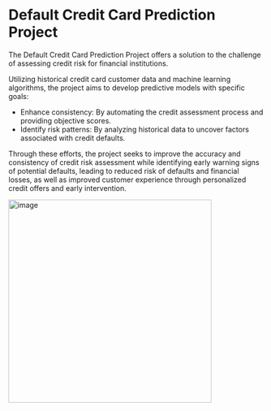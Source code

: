 # Default Credit Card Prediction Project

The Default Credit Card Prediction Project offers a solution to the challenge of assessing credit risk for financial institutions.

Utilizing historical credit card customer data and machine learning algorithms, the project aims to develop predictive models with specific goals:
- Enhance consistency: By automating the credit assessment process and providing objective scores.
- Identify risk patterns: By analyzing historical data to uncover factors associated with credit defaults.

Through these efforts, the project seeks to improve the accuracy and consistency of credit risk assessment while identifying early warning signs of potential defaults, leading to reduced risk of defaults and financial losses, as well as improved customer experience through personalized credit offers and early intervention.

<img src="https://github.com/user-attachments/assets/220a2203-ae36-4683-b36b-3e6051e1711f" alt="image" width="400"/>

